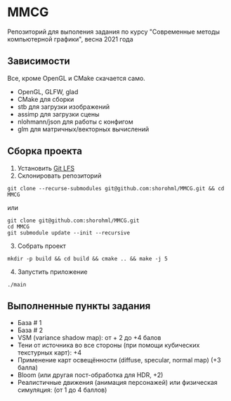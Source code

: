 # MMCG
Репозиторий для выполения задания по курсу "Современные методы компьютерной графики", весна 2021 года

## Зависимости

Все, кроме OpenGL и CMake скачается само.

- OpenGL, GLFW, glad
- CMake для сборки
- stb для загрузки изображений
- assimp для загрузки сцены
- nlohmann/json для работы с конфигом
- glm для матричных/векторных вычислений

## Сборка проекта

1. Установить [Git LFS](https://git-lfs.github.com/)
2. Склонировать репозиторий
```
git clone --recurse-submodules git@github.com:shorohml/MMCG.git && cd MMCG
```
или
```
git clone git@github.com:shorohml/MMCG.git
cd MMCG
git submodule update --init --recursive
```
3. Собрать проект
```
mkdir -p build && cd build && cmake .. && make -j 5
``` 
4. Запустить приложение
```
./main
```

## Выполненные пункты задания

- База # 1
- База # 2
- VSM (variance shadow map): от + 2 до +4 балов
- Тени от источника во все стороны (при помощи кубических текстурных карт): +4
- Применение карт освещённости (diffuse, specular, normal map) (+3 балла)
- Bloom (или другая пост-обработка для HDR, +2)
- Реалистичные движения (анимация персонажей) или физическая симуляция: (от 1 до
4 баллов)
